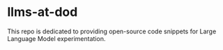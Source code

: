 # llms-at-dod
This repo is dedicated to providing open-source code snippets for Large Language Model experimentation.
